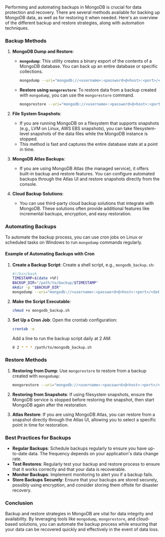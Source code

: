 Performing and automating backups in MongoDB is crucial for data protection and recovery. There are several methods available for backing up MongoDB data, as well as for restoring it when needed. Here's an overview of the different backup and restore strategies, along with automation techniques.

### Backup Methods

1. **MongoDB Dump and Restore**:
   - **`mongodump`**: This utility creates a binary export of the contents of a MongoDB database. You can back up an entire database or specific collections.
     ```bash
     mongodump --uri="mongodb://<username>:<password>@<host>:<port>/<database>" --out /path/to/backup
     ```
   - **Restore using `mongorestore`**: To restore data from a backup created with `mongodump`, you can use the `mongorestore` command.
     ```bash
     mongorestore --uri="mongodb://<username>:<password>@<host>:<port>/<database>" /path/to/backup
     ```

2. **File System Snapshots**:
   - If you are running MongoDB on a filesystem that supports snapshots (e.g., LVM on Linux, AWS EBS snapshots), you can take filesystem-level snapshots of the data files while the MongoDB instance is stopped.
   - This method is fast and captures the entire database state at a point in time.

3. **MongoDB Atlas Backups**:
   - If you are using MongoDB Atlas (the managed service), it offers built-in backup and restore features. You can configure automated backups through the Atlas UI and restore snapshots directly from the console.

4. **Cloud Backup Solutions**:
   - You can use third-party cloud backup solutions that integrate with MongoDB. These solutions often provide additional features like incremental backups, encryption, and easy restoration.

### Automating Backups

To automate the backup process, you can use cron jobs on Linux or scheduled tasks on Windows to run `mongodump` commands regularly.

#### Example of Automating Backups with Cron

1. **Create a Backup Script**:
   Create a shell script, e.g., `mongodb_backup.sh`:

   ```bash
   #!/bin/bash
   TIMESTAMP=$(date +%F)
   BACKUP_DIR="/path/to/backup/$TIMESTAMP"
   mkdir -p "$BACKUP_DIR"
   mongodump --uri="mongodb://<username>:<password>@<host>:<port>/<database>" --out "$BACKUP_DIR"
   ```

2. **Make the Script Executable**:
   ```bash
   chmod +x mongodb_backup.sh
   ```

3. **Set Up a Cron Job**:
   Open the crontab configuration:
   ```bash
   crontab -e
   ```
   Add a line to run the backup script daily at 2 AM:
   ```bash
   0 2 * * * /path/to/mongodb_backup.sh
   ```

### Restore Methods

1. **Restoring from Dump**:
   Use `mongorestore` to restore from a backup created with `mongodump`:
   ```bash
   mongorestore --uri="mongodb://<username>:<password>@<host>:<port>/<database>" /path/to/backup
   ```

2. **Restoring from Snapshots**:
   If using filesystem snapshots, ensure the MongoDB service is stopped before restoring the snapshot, then start MongoDB again after the restoration.

3. **Atlas Restore**:
   If you are using MongoDB Atlas, you can restore from a snapshot directly through the Atlas UI, allowing you to select a specific point in time for restoration.

### Best Practices for Backups

- **Regular Backups**: Schedule backups regularly to ensure you have up-to-date data. The frequency depends on your application's data change rate.
- **Test Restores**: Regularly test your backup and restore process to ensure that it works correctly and that your data is recoverable.
- **Monitor Backups**: Implement monitoring to alert you if a backup fails.
- **Store Backups Securely**: Ensure that your backups are stored securely, possibly using encryption, and consider storing them offsite for disaster recovery.

### Conclusion

Backup and restore strategies in MongoDB are vital for data integrity and availability. By leveraging tools like `mongodump`, `mongorestore`, and cloud-based solutions, you can automate the backup process while ensuring that your data can be recovered quickly and effectively in the event of data loss.